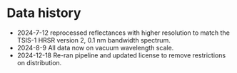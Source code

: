# Data history
- 2024-7-12 reprocessed reflectances with higher resolution to match the TSIS-1 HRSR version 2, 0.1 nm bandwidth spectrum.
- 2024-8-9 All data now on vacuum wavelength scale. 
- 2024-12-18 Re-ran pipeline and updated license to remove restrictions on distribution. 
